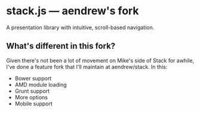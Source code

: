 # stack.js — aendrew's fork

A presentation library with intuitive, scroll-based navigation.

## What's different in this fork?

Given there's not been a lot of movement on Mike's side of Stack for awhile, I've
done a feature fork that I'll maintain at aendrew/stack. In this:

+ Bower support
+ AMD module loading
+ Grunt support
+ More options
+ Mobile support
